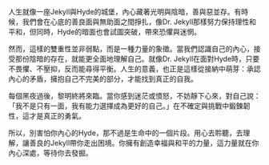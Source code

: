 人生就像一座Jekyll與Hyde的城堡，內心藏著光明與陰暗，善與惡並存。有時候，我們會在心底的善良面與無助面之間掙扎，像Dr. Jekyll那樣努力保持理性和平和，但同時，Hyde的暗面也會試圖突破，帶來恐懼與迷惘。

然而，這樣的雙重性並非弱點，而是一種力量的象徵。當我們認識自己的內心，接受那份陰暗的存在，就能更全面地理解自己。就像Dr. Jekyll在面對Hyde時，只要不畏懼、不壓抑，反而能尋得平衡。人生的意義，也正是這樣從接納中萌芽：承認內心的矛盾，擁抱自己不完美的部分，才能找到真正的自我。

每個黑夜過後，黎明終將來臨。當你感到迷茫或憤怒，不妨靜下心來，對自己說：「我不是只有一面，我有能力選擇成為更好的自己。」在不確定與挑戰中鍛鍊韌性，這才是真正的勇氣。

所以，別害怕你內心的Hyde，那不過是生命中的一個片段。用心去聆聽，去理解，讓善良的Jekyll帶你走出困境。你擁有創造幸福與和平的力量，這力量就在你內心深處，等待你去發掘。